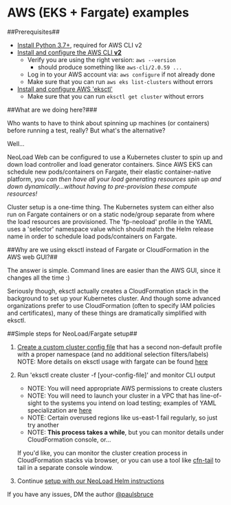 # AWS (EKS + Fargate) examples

##Prerequisites##

- [Install Python 3.7+](https://www.python.org/downloads/), required for AWS CLI v2
- [Install and configure the AWS CLI **v2**](https://docs.aws.amazon.com/cli/latest/userguide/install-cliv2.html)
    - Verify you are using the right version: ```aws --version```
        -   should produce something like ```aws-cli/2.0.59 ...```
    - Log in to your AWS account via: ```aws configure``` if not already done
    - Make sure that you can run ```aws eks list-clusters``` without errors
- [Install and configure AWS 'eksctl'](https://eksctl.io/introduction/#installation)
    - Make sure that you can run ```eksctl get cluster``` without errors

##What are we doing here?###

Who wants to have to think about spinning up machines (or containers) before running a test, really? But what's the alternative?

Well...

NeoLoad Web can be configured to use a Kubernetes cluster to spin up and down load controller and load generator containers. Since AWS EKS can schedule new pods/containers on Fargate, their elastic container-native platform, *you can then have all your load generating resources spin up and down dynamically...without having to pre-provision these compute resources!*

Cluster setup is a one-time thing. The Kubernetes system can either also run on Fargate containers or on a static node/group separate from where the load resources are provisioned. The 'fp-neoload' profile in the YAML uses a 'selector' namespace value which should match the Helm release name in order to schedule load pods/containers on Fargate.

##Why are we using eksctl instead of Fargate or CloudFormation in the AWS web GUI?##

The answer is simple. Command lines are easier than the AWS GUI, since it changes all the time :)

Seriously though, eksctl actually creates a CloudFormation stack in the background to set up your Kubernetes cluster. And though some advanced organizations prefer to use CloudFormation (often to specify IAM policies and certificates), many of these things are dramatically simplified with eksctl.

##Simple steps for NeoLoad/Fargate setup##

1. [Create a custom cluster config file](fargate-cluster-config.yaml) that has a second non-default profile with a proper namespace (and no additional selection filters/labels)
NOTE: More details on eksctl usage with fargate can be found [here](https://eksctl.io/usage/fargate/)

2. Run 'eksctl create cluster -f [your-config-file]' and monitor CLI output
    - NOTE: You will need appropriate AWS permissions to create clusters
    - NOTE: You will need to launch your cluster in a VPC that has line-of-sight to the systems you intend on load testing; examples of YAML specialization are [here](https://eksctl.io/usage/vpc-networking/)
    - NOTE: Certain overused regions like us-east-1 fail regularly, so just try another
    - NOTE: **This process takes a while**, but you can monitor details under CloudFormation console, or...

    If you'd like, you can monitor the cluster creation process in CloudFormation stacks via browser, or you can use a tool like [cfn-tail](https://github.com/taimos/cfn-tail) to tail in a separate console window.

3. Continue [setup with our NeoLoad Helm instructions](../helm/README.md)

If you have any issues, DM the author [@paulsbruce](https://twitter.com/paulsbruce)
